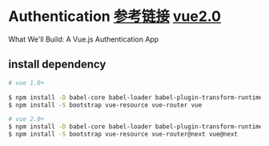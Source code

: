 # Authentication [参考链接](https://auth0.com/blog/build-an-app-with-vuejs/) [vue2.0](https://auth0.com/blog/create-an-app-in-vuejs-2/)
What We'll Build: A Vue.js Authentication App
## install dependency
```sh
# vue 1.0+

$ npm install -D babel-core babel-loader babel-plugin-transform-runtime babel-preset-es2015 babel-runtime  css-loader style-loader vue-hot-reload-api vue-html-loader vue-loader webpack webpack-dev-server
$ npm install -S bootstrap vue-resource vue-router vue

# vue 2.0+
$ npm install -D babel-core babel-loader babel-plugin-transform-runtime babel-preset-es2015 babel-runtime  css-loader style-loader vue-hot-reload-api vue-html-loader vue-loader@next webpack webpack-dev-server
$ npm install -S bootstrap vue-resource vue-router@next vue@next
```
